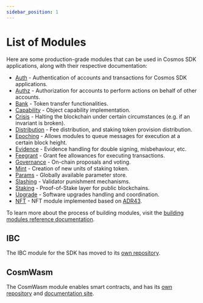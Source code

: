 ```yaml
---
sidebar_position: 1
---
```


# List of Modules

Here are some production-grade modules that can be used in Cosmos SDK applications, along with their respective documentation:

* [Auth](auth/README.md) - Authentication of accounts and transactions for Cosmos SDK applications.
* [Authz](authz/README.md) - Authorization for accounts to perform actions on behalf of other accounts.
* [Bank](bank/README.md) - Token transfer functionalities.
* [Capability](capability/README.md) - Object capability implementation.
* [Crisis](crisis/README.md) - Halting the blockchain under certain circumstances (e.g. if an invariant is broken).
* [Distribution](distribution/README.md) - Fee distribution, and staking token provision distribution.
* [Epoching](epoching/README.md) - Allows modules to queue messages for execution at a certain block height.
* [Evidence](evidence/README.md) - Evidence handling for double signing, misbehaviour, etc.
* [Feegrant](feegrant/README.md) - Grant fee allowances for executing transactions.
* [Governance](gov/README.md) - On-chain proposals and voting.
* [Mint](mint/README.md) - Creation of new units of staking token.
* [Params](params/README.md) - Globally available parameter store.
* [Slashing](slashing/README.md) - Validator punishment mechanisms.
* [Staking](staking/README.md) - Proof-of-Stake layer for public blockchains.
* [Upgrade](upgrade/README.md) - Software upgrades handling and coordination.
* [NFT](nft/README.md) - NFT module implemented based on [ADR43](https://docs.cosmos.network/main/architecture/adr-043-nft-module.html).

To learn more about the process of building modules, visit the [building modules reference documentation](../docs/building-modules/README.md).

## IBC

The IBC module for the SDK has moved to its [own repository](https://github.com/cosmos/ibc-go).

## CosmWasm

The CosmWasm module enables smart contracts, and has its [own repository](https://github.com/CosmWasm/cosmwasm) and [documentation site](https://docs.cosmwasm.com/docs/1.0).
